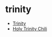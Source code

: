 # trinity

 * [Trinity](../../index/t/trinity-201044.json)
 * [Holy Trinity Chili](../../index/h/holy-trinity-chili.json)
